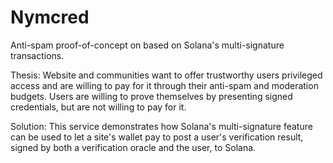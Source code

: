 # Nymcred
Anti-spam proof-of-concept on based on Solana's multi-signature transactions. 

Thesis: Website and communities want to offer trustworthy users privileged access and are willing to pay for it through their anti-spam and moderation budgets. Users are willing to prove themselves by presenting signed credentials, but are not willing to pay for it. 

Solution: This service demonstrates how Solana's multi-signature feature can be used to let a site's wallet pay to post a user's verification result, signed by both a verification oracle and the user, to Solana.
